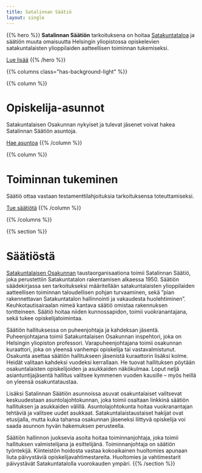 ```yaml
---
title: Satalinnan Säätiö
layout: single
---
```


{{% hero %}}
**Satalinnan Säätiön** tarkoituksena on hoitaa [Satakuntataloa](/satakuntatalo) ja säätiön muuta omaisuutta Helsingin yliopistossa opiskelevien satakuntalaisten ylioppilaiden aatteellisen toiminnan tukemiseksi.

<a href="#säätiöstä" class="button is-centered is-outlined is-fullwidth is-medium">Lue lisää</a>
{{% /hero %}}

{{% columns class="has-background-light" %}}

{{% column %}}
# Opiskelija-asunnot

Satakuntalaisen Osakunnan nykyiset ja tulevat jäsenet voivat hakea Satalinnan Säätiön asuntoja.

<a href="https://satakuntalainenosakunta.fi/asuntola" class="button has-background-light is-outlined is-fullwidth is-medium">Hae asuntoa</a>
{{% /column %}}

{{% column %}}
# Toiminnan tukeminen

Säätiö ottaa vastaan testamenttilahjoituksia tarkoituksensa toteuttamiseksi.

<a href="/lahjoittaminen" class="button has-background-light is-outlined is-fullwidth is-medium">Tue säätiötä</a>
{{% /column %}}

{{% /columns %}}

{{% section %}}
# Säätiöstä

[Satakuntalaisen Osakunnan](https://satakuntalainenosakunta.fi) taustaorganisaationa toimii Satalinnan Säätiö, joka perustettiin Satakuntatalon rakentamisen alkaessa 1950. Säätiön säädekirjassa sen tarkoitukseksi määritellään satakuntalaisten ylioppilaiden aatteellisen toiminnan taloudellisen pohjan turvaaminen, sekä ”pian rakennettavan Satakuntatalon hallinnointi ja vakaudesta huolehtiminen”. Keuhkotautisairaalan nimeä kantava säätiö omistaa rakennuksen tontteineen. Säätiö hoitaa niiden kunnossapidon, toimii vuokranantajana, sekä tukee opiskelijatoimintaa.

Säätiön hallituksessa on puheenjohtaja ja kahdeksan jäsentä. Puheenjohtajana toimii Satakuntalaisen Osakunnan inspehtori, joka on Helsingin yliopiston professori. Varapuheenjohtajana toimii osakunnan kuraattori, joka on yleensä vanhempi opiskelija tai vastavalmistunut. Osakunta asettaa säätiön hallitukseen jäsenistä kuraattorin lisäksi kolme. Heidät valitaan kahdeksi vuodeksi kerrallaan.  He tuovat hallituksen pöytään osakuntalaisten opiskelijoiden ja asukkaiden näkökulmaa. Loput neljä asiantuntijajäsentä hallitus valitsee kymmenen vuoden kausille – myös heillä on yleensä osakuntataustaa.

Lisäksi Satalinnan Säätiön asunnoissa asuvat osakuntalaiset valitsevat keskuudestaan asuntolajohtokunnan, joka toimii osaltaan linkkinä säätiön hallituksen ja asukkaiden välillä. Asuntolajohtokunta hoitaa vuokranantajan tehtäviä ja valitsee uudet asukkaat. Satakuntalaistaustaiset hakijat ovat etusijalla, mutta kuka tahansa osakunnan jäseneksi liittyvä opiskelija voi saada asunnon hyvän hakemuksen perusteella.

Säätiön hallinnon juoksevia asoita hoitaa toiminnanjohtaja, joka toimii hallituksen valmistelijana ja esittelijänä. Toiminnanjohtaja on säätiön työntekijä. Kiinteistön hoidosta vastaa kokoaikainen huoltomies apunaan liuta päivystäviä opiskelijavahtimestareita. Huoltomies ja vahtimestarit päivystävät Satakuntatalolla vuorokauden ympäri.
{{% /section %}}

